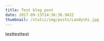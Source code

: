 ```yaml
---
title: Test blog post
date: 2017-09-13T14:36:36.942Z
thumbnail: /static/img/posts/Landyshi.jpg
---
```

testtesttest
